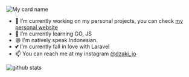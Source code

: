 ![My card name](https://cardivo.vercel.app/api?name=Dzaki%20Jo%20&description=Developer&image=https://avatars.githubusercontent.com/u/47619660?v=4&backgroundColor=%23293B5F&instagram=dzaki_jo&github=dzakijo1&twitter=petualangkusam&pattern=topography&colorPattern=%2347597E&fontColor=%23ddd&iconColor=%23fff&opacity=0.3)

- 🔭 I’m currently working on my personal projects, you can check <a href="http://aliftriadi.xyz">my personal website</a>
- 🌱 I’m currently learning GO, JS
- 😄 I'm natively speak Indonesian.
- 💕 I'm currently fall in love with Laravel
- 📫 You can reach me at my instagram [@dzaki_jo](https://instagram.com/dzaki_jo)

![github stats](https://github-readme-stats.vercel.app/api?username=dzakijo1&show_icons=true)
